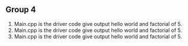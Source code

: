 ## Group 4

1. Main.cpp is the driver code give output hello world and factorial of 5.
2. Main.cpp is the driver code give output hello world and factorial of 5.
3. Main.cpp is the driver code give output hello world and factorial of 5.